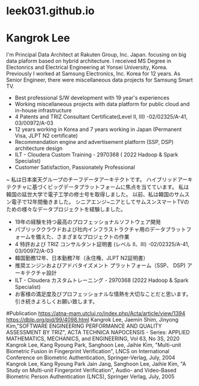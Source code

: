 # leek031.github.io
# Kangrok Lee

I'm Principal Data Architect at Rakuten Group, Inc. Japan. focusing on big data plaform based on hybrid architecture. 
I received MS Degree in Electonrics and Electrical Engineering at Yonsei University, Korea. Previously I worked at Samsung Electronics, Inc. Korea for 12 years. As Senior Engineer, there were miscellaneous data projects for Samsung Smart TV. 

- Best professional S/W development with 19 year's experiences
- Working miscellaneous projects with data platform for public cloud and in-house infrastructure
- 4 Patents and TRIZ Consultant Certificate(Level II, III) -02/02325/A-41, 03/00972/A-03
- 12 years working in Korea and 7 years working in Japan (Permanent Visa, JLPT N2 certificate)                                
- Recommendation engine and advertisement platform (SSP, DSP) architecture design
- ILT - Cloudera Custom Training - 2970368 ( 2022 Hadoop & Spark Specialist)
- Customer Satisfaction, Passionately Professional

~ 私は日本楽天グループのチーフデータアーキテクトです。 ハイブリッドアーキテクチャに基づくビッグデータプラットフォームに焦点を当てています。 私は韓国の延世大学で電子工学の修士号を取得しました。 以前、私は韓国のサムスン電子で12年間働きました。 シニアエンジ~ニアとしてサムスンスマートTVのための様々なデータプロジェクトを経験しました。

- 19年の経験を持つ最高のプロフェッショナルソフトウェア開発
- パブリッククラウドおよび社内インフラストラクチャ用のデータプラットフォームを備えた、さまざまなプロジェクトの作業
- 4 特許および TRIZ コンサルタント証明書 (レベル II、III) -02/02325/A-41, 03/00972/A-03
- 韓国勤務12年、日本勤務7年（永住権、JLPT N2証明書）
- 推奨エンジンおよびアドバタイズメント プラットフォーム（SSP、 DSP) アーキテクチャ設計
- ILT - Cloudera カスタムトレーニング - 2970368 (2022 Hadoop & Spark Specialist)
- お客様の満足度及びプロフェッショナルな情熱を大切なことだと思います。引き続きよろしくお願い致します。


#Publication
https://atna-mam.utcluj.ro/index.php/Acta/article/view/1394
https://dblp.org/pid/99/4098.html
Kangrok Lee, Jaemin Shim, Jinyong Kim,"SOFTWARE ENGINEERING PERFORMANCE AND QUALITY ASSESSMENT BY TRIZ", ACTA TECHNICA NAPOCENSIS - Series: APPLIED MATHEMATICS, MECHANICS, and ENGINEERING, Vol 63, No 3S, 2020
Kangrok Lee, Kang Ryoung Park, Sanghoon Lee, Jaihie Kim, "Multi-unit Biometric Fusion in Fingerprint Verification", LNCS on International Conference on Biometric Authentication, Springer-Verlag, July, 2004
Kangrok Lee, Kang Ryoung Park Jain Jang, Sanghoon Lee, Jaihie Kim, "A Study on Multi-unit Fingerprint Verification", Audio- and Video-Based Biometric Person Authentication (LNCS), Springer Verlag, July, 2005

